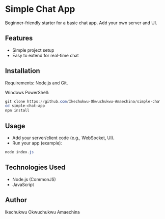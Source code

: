 # Simple Chat App

Beginner-friendly starter for a basic chat app. Add your own server and UI.

## Features

- Simple project setup
- Easy to extend for real-time chat

## Installation

Requirements: Node.js and Git.

Windows PowerShell:

```powershell
git clone https://github.com/Ikechukwu-Okwuchukwu-Amaechina/simple-chat-app.git
cd simple-chat-app
npm install
```

## Usage

- Add your server/client code (e.g., WebSocket, UI).
- Run your app (example):

```powershell
node index.js
```

## Technologies Used

- Node.js (CommonJS)
- JavaScript

## Author

Ikechukwu Okwuchukwu Amaechina

